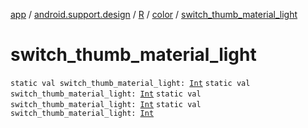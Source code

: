 [app](../../../index.md) / [android.support.design](../../index.md) / [R](../index.md) / [color](index.md) / [switch_thumb_material_light](.)

# switch_thumb_material_light

`static val switch_thumb_material_light: `[`Int`](https://kotlinlang.org/api/latest/jvm/stdlib/kotlin/-int/index.html)
`static val switch_thumb_material_light: `[`Int`](https://kotlinlang.org/api/latest/jvm/stdlib/kotlin/-int/index.html)
`static val switch_thumb_material_light: `[`Int`](https://kotlinlang.org/api/latest/jvm/stdlib/kotlin/-int/index.html)
`static val switch_thumb_material_light: `[`Int`](https://kotlinlang.org/api/latest/jvm/stdlib/kotlin/-int/index.html)
